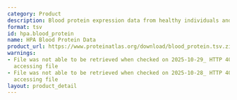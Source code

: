 ```yaml
---
category: Product
description: Blood protein expression data from healthy individuals and disease states
format: tsv
id: hpa.blood_protein
name: HPA Blood Protein Data
product_url: https://www.proteinatlas.org/download/blood_protein.tsv.zip
warnings:
- File was not able to be retrieved when checked on 2025-10-29_ HTTP 404 error when
  accessing file
- File was not able to be retrieved when checked on 2025-10-28_ HTTP 404 error when
  accessing file
layout: product_detail
---
```


